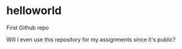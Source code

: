 # helloworld
First Github repo

Will I even use this repository for my assignments since it's public?
